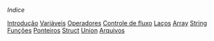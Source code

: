
*Indice*

[Introdução](source/algorithms/readme.md)
[Variáveis](/source/algorithms/variables/variable.c)
[Operadores]()
[Controle de fluxo]()
[Laços]()
[Array]()
[String]()
[Funções]()
[Ponteiros]()
[Struct]()
[Union]()
[Arquivos]()




